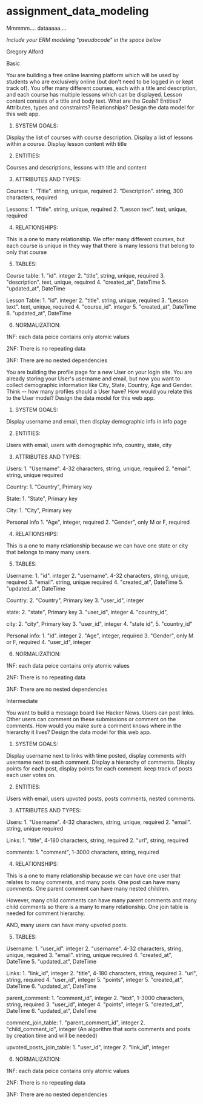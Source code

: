 # assignment_data_modeling
Mmmmm.... dataaaaa....

*Include your ERM modeling "pseudocode" in the space below*

Gregory Alford

Basic

You are building a free online learning platform which will be used by students who are exclusively online (but don't need to be logged in or kept track of). You offer many different courses, each with a title and description, and each course has multiple lessons which can be displayed. Lesson content consists of a title and body text. What are the Goals? Entities? Attributes, types and constraints? Relationships? Design the data model for this web app.

1. SYSTEM GOALS:

  Display the list of courses with course description. Display a list of lessons within a course. Display lesson content with title

2. ENTITIES:

  Courses and descriptions, lessons with title and  content

3. ATTRIBUTES AND TYPES:

  Courses:
    1. "Title". string, unique, required
    2. "Description". string, 300 characters, required

  Lessons:
    1. "Title". string, unique, required
    2. "Lesson text". text, unique, required

4. RELATIONSHIPS:

  This is a one to many relationship. We offer many different courses, but each course is unique in they way that there is many lessons that belong to only that course

5. TABLES:

  Course table:
    1. "id". integer
    2. "title", string, unique, required
    3. "description". text, unique, required
    4. "created_at", DateTime
    5. "updated_at", DateTime

  Lesson Table:
    1. "id". integer
    2. "title". string, unique, required
    3. "Lesson text". text, unique, required
    4. "course_id". integer
    5. "created_at", DateTime
    6. "updated_at", DateTime

6. NORMALIZATION:

  1NF: each data peice contains only atomic values

  2NF: There is no repeating data

  3NF: There are no nested dependencies



You are building the profile page for a new User on your login site. You are already storing your User's username and email, but now you want to collect demographic information like City, State, Country, Age and Gender. Think -- how many profiles should a User have? How would you relate this to the User model? Design the data model for this web app.

1. SYSTEM GOALS:

  Display username and email, then display demographic info in info page

2. ENTITIES:

  Users with email, users with demographic info, country, state, city

3. ATTRIBUTES AND TYPES:

  Users:
    1. "Username". 4-32 characters, string, unique, required
    2. "email". string, unique required

  Country:
    1. "Country", Primary key

  State:
    1. "State", Primary key

  City:
    1. "City", Primary key

  Personal info
    1. "Age", integer, required
    2. "Gender", only M or F, required

4. RELATIONSHIPS:

  This is a one to many relationship because we can have one state or city that belongs to many many users.

5. TABLES:

  Username:
    1. "id". integer
    2. "username". 4-32 characters, string, unique, required
    3. "email". string, unique required
    4. "created_at", DateTime
    5. "updated_at", DateTime

  Country:
    2. "Country", Primary key
    3. "user_id", integer

  state:
    2. "state", Primary key
    3. "user_id", integer
    4. "country_id",

  city:
    2. "city", Primary key
    3. "user_id", integer
    4. "state id",
    5. "country_id"

  Personal info:
    1. "id". integer
    2. "Age", integer, required
    3. "Gender", only M or F, required
    4. "user_id", integer

6. NORMALIZATION:

  1NF: each data peice contains only atomic values

  2NF: There is no repeating data

  3NF: There are no nested dependencies





Intermediate

You want to build a message board like Hacker News. Users can post links. Other users can comment on these submissions or comment on the comments. How would you make sure a comment knows where in the hierarchy it lives? Design the data model for this web app.

1. SYSTEM GOALS:

  Display username next to links with time posted, display comments with username next to each comment. Display a hierarchy of comments. Display points for each post, display points for each comment. keep track of posts each user votes on.

2. ENTITIES:

  Users with email, users upvoted posts, posts comments, nested comments.

3. ATTRIBUTES AND TYPES:

  Users:
    1. "Username". 4-32 characters, string, unique, required
    2. "email". string, unique required

  Links:
    1. "title", 4-180 characters, string, required
    2. "url", string, required

  comments:
    1. "comment", 1-3000 characters, string, required


4. RELATIONSHIPS:

  This is a one to many relationship because we can have one user that relates to many comments, and many posts. One post can have many comments. One parent comment can have many nested children.

  However, many child comments can have many parent comments and many child comments so there is a many to many relationship. One join table is needed for comment hierarchy.

  AND, many users can have many upvoted posts.

5. TABLES:

  Username:
    1. "user_id". integer
    2. "username". 4-32 characters, string, unique, required
    3. "email". string, unique required
    4. "created_at", DateTime
    5. "updated_at", DateTime

  Links:
    1. "link_id", integer
    2. "title", 4-180 characters, string, required
    3. "url", string, required
    4. "user_id", integer
    5. "points", integer
    5. "created_at", DateTime
    6. "updated_at", DateTime

  parent_comment:
    1. "comment_id", integer
    2. "text", 1-3000 characters, string, required
    3. "user_id", integer
    4. "points", integer
    5. "created_at", DateTime
    6. "updated_at", DateTime

  comment_join_table:
    1. "parent_comment_id", integer
    2. "child_comment_id", integer
    (An algorithm that sorts comments and posts by creation time and will be needed)

  upvoted_posts_join_table:
    1. "user_id", integer
    2. "link_id", integer

6. NORMALIZATION:

  1NF: each data peice contains only atomic values

  2NF: There is no repeating data

  3NF: There are no nested dependencies
